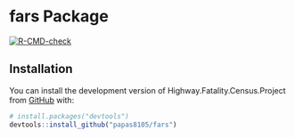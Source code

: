 # fars Package

<!-- badges: start -->
[![R-CMD-check](https://github.com/papas8105/Mastering_R/workflows/R-CMD-check/badge.svg)](https://github.com/papas8105/Mastering_R/actions)
<!-- badges: end -->

## Installation

You can install the development version of Highway.Fatality.Census.Project from 
[GitHub](https://github.com/) with:

``` r
# install.packages("devtools")
devtools::install_github("papas8105/fars")
```
